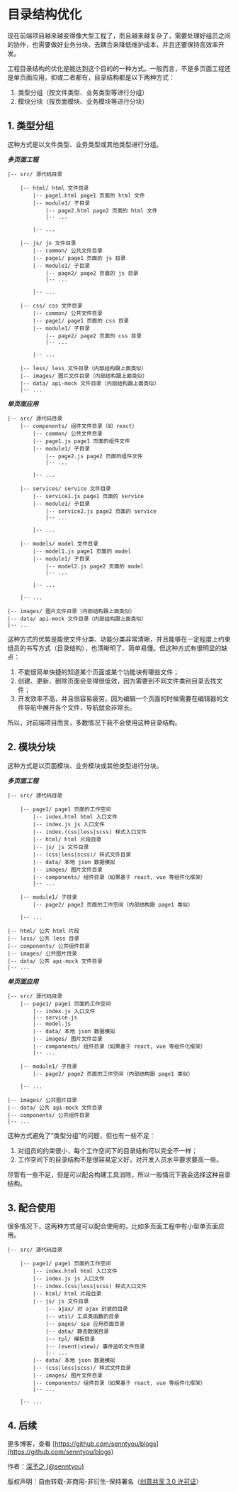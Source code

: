 # 目录结构优化

现在前端项目越来越变得像大型工程了，而且越来越复杂了，需要处理好组员之间的协作，也需要做好业务分块、去耦合来降低维护成本，并且还要保持高效率开发。

工程目录结构的优化是能达到这个目的的一种方式。一般而言，不是多页面工程还是单页面应用，抑或二者都有，目录结构都是以下两种方式：

1. 类型分组（按文件类型、业务类型等进行分组）
2. 模块分块（按页面模块、业务模块等进行分块）

## 1. 类型分组

这种方式是以文件类型、业务类型或其他类型进行分组。

**_多页面工程_**

```
|-- src/ 源代码目录

    |-- html/ html 文件目录
        |-- page1.html page1 页面的 html 文件
        |-- module1/ 子目录
            |-- page2.html page2 页面的 html 文件
            |-- ...

        |-- ...

    |-- js/ js 文件目录
        |-- common/ 公共文件目录
        |-- page1/ page1 页面的 js 目录
        |-- module1/ 子目录
            |-- page2/ page2 页面的 js 目录
            |-- ...

        |-- ...

    |-- css/ css 文件目录
        |-- common/ 公共文件目录
        |-- page1/ page1 页面的 css 目录
        |-- module1/ 子目录
            |-- page2/ page2 页面的 css 目录
            |-- ...

        |-- ...

    |-- less/ less 文件目录（内部结构跟上面类似）
    |-- images/ 图片文件目录（内部结构跟上面类似）
    |-- data/ api-mock 文件目录（内部结构跟上面类似）
    |-- ...
```

**_单页面应用_**

```
|-- src/ 源代码目录
    |-- components/ 组件文件目录（如 react）
        |-- common/ 公共文件目录
        |-- page1.js page1 页面的组件文件
        |-- module1/ 子目录
            |-- page2.js page2 页面的组件文件
            |-- ...

        |-- ...

    |-- services/ service 文件目录
        |-- service1.js page1 页面的 service
        |-- module1/ 子目录
            |-- service2.js page2 页面的 service
            |-- ...

        |-- ...

    |-- models/ model 文件目录
        |-- model1.js page1 页面的 model
        |-- module1/ 子目录
            |-- model2.js page2 页面的 model
            |-- ...

        |-- ...

    |-- ...

|-- images/ 图片文件目录（内部结构跟上面类似）
|-- data/ api-mock 文件目录（内部结构跟上面类似）
|-- ...
```

这种方式的优势是能使文件分类、功能分类非常清晰，并且能够在一定程度上约束组员的书写方式（目录结构），也清晰明了、简单易懂。但这种方式有很明显的缺点：

1. 不能很简单快捷的知道某个页面或某个功能块有哪些文件；
2. 创建、更新、删除页面会变得很低效，因为需要到不同文件类别目录去找文件；
3. 开发效率不高，并且很容易疲劳，因为编辑一个页面的时候需要在编辑器的文件导航中展开各个文件，导航就会非常长。

所以，对前端项目而言，多数情况下我不会使用这种目录结构。

## 2. 模块分块

这种方式是以页面模块、业务模块或其他类型进行分块。

**_多页面工程_**

```
|-- src/ 源代码目录

    |-- page1/ page1 页面的工作空间
        |-- index.html html 入口文件
        |-- index.js js 入口文件
        |-- index.(css|less|scss) 样式入口文件
        |-- html/ html 片段目录
        |-- js/ js 文件目录
        |-- (css|less|scss)/ 样式文件目录
        |-- data/ 本地 json 数据模拟
        |-- images/ 图片文件目录
        |-- components/ 组件目录（如果基于 react, vue 等组件化框架）
        |-- ...

    |-- module1/ 子目录
        |-- page2/ page2 页面的工作空间（内部结构跟 page1 类似）

    |-- ...

|-- html/ 公共 html 片段
|-- less/ 公共 less 目录
|-- components/ 公共组件目录
|-- images/ 公共图片目录
|-- data/ 公共 api-mock 文件目录
|-- ...
```

**_单页面应用_**

```
|-- src/ 源代码目录
    |-- page1/ page1 页面的工作空间
        |-- index.js 入口文件
        |-- service.js
        |-- model.js
        |-- data/ 本地 json 数据模拟
        |-- images/ 图片文件目录
        |-- components/ 组件目录（如果基于 react, vue 等组件化框架）
        |-- ...

    |-- module1/ 子目录
        |-- page2/ page2 页面的工作空间（内部结构跟 page1 类似）

    |-- ...

|-- images/ 公共图片目录
|-- data/ 公共 api-mock 文件目录
|-- components/ 公共组件目录
|-- ...
```

这种方式避免了“类型分组”的问题，但也有一些不足：

1. 对组员的约束很小，每个工作空间下的目录结构可以完全不一样；
2. 工作空间下的目录结构不是很容易定义好，对开发人员水平要求要高一些。

尽管有一些不足，但是可以配合构建工具消除，所以一般情况下我会选择这种目录结构。

## 3. 配合使用

很多情况下，这两种方式是可以配合使用的，比如多页面工程中有小型单页面应用。

```
|-- src/ 源代码目录

    |-- page1/ page1 页面的工作空间
        |-- index.html html 入口文件
        |-- index.js js 入口文件
        |-- index.(css|less|scss) 样式入口文件
        |-- html/ html 片段目录
        |-- js/ js 文件目录
            |-- ajax/ 对 ajax 封装的目录
            |-- util/ 工具类函数的目录
            |-- pages/ spa 应用页面目录
            |-- data/ 静态数据目录
            |-- tpl/ 模板目录
            |-- (event|view)/ 事件监听文件目录
            |-- ...
        |-- data/ 本地 json 数据模拟
        |-- (css|less|scss)/ 样式文件目录
        |-- images/ 图片文件目录
        |-- components/ 组件目录（如果基于 react, vue 等组件化框架）
        |-- ...

    |-- ...

```

## 4. 后续

更多博客，查看 [https://github.com/senntyou/blogs](https://github.com/senntyou/blogs)

作者：[深予之 (@senntyou)](https://github.com/senntyou)

版权声明：自由转载-非商用-非衍生-保持署名（[创意共享 3.0 许可证](https://creativecommons.org/licenses/by-nc-nd/3.0/deed.zh)）
